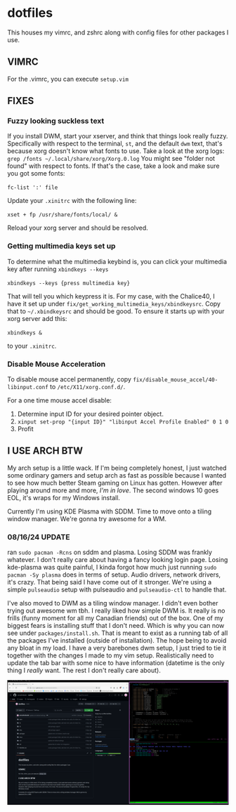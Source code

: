 # dotfiles

This houses my vimrc, and zshrc along with config files for other packages I use.

## VIMRC
For the .vimrc, you can execute `setup.vim`

## FIXES
### Fuzzy looking suckless text
If you install DWM, start your xserver, and think that things look really fuzzy. Specifically with respect to the terminal, `st`, and the default `dwm`
text, that's because xorg doesn't know what fonts to use. Take a look at the xorg logs:
` grep /fonts ~/.local/share/xorg/Xorg.0.log`
You might see "folder not found" with respect to fonts. If that's the case, take a look and make sure you got some fonts:

`fc-list ':' file`

Update your `.xinitrc` with the following line:

`xset + fp /usr/share/fonts/local/ &`

Reload your xorg server and should be resolved.

### Getting multimedia keys set up
To determine what the multimedia keybind is, you can click your multimedia key after running `xbindkeys --keys`

`xbindkeys --keys {press multimedia key}`

That will tell you which keypress it is. For my case, with the Chalice40, I have it set up under `fix/get_working_multimedia_keys/xbindkeysrc`.
Copy that to `~/.xbindkeysrc` and should be good. To ensure it starts up with your xorg server add this:

`xbindkeys &`

to your `.xinitrc`.

### Disable Mouse Acceleration
To disable mouse accel permanently, copy `fix/disable_mouse_accel/40-libinput.conf` to `/etc/X11/xorg.conf.d/`.

For a one time mouse accel disable:

1. Determine input ID for your desired pointer object.
2. `xinput set-prop "{input ID}" "libinput Accel Profile Enabled" 0 1 0`
3. Profit

## I USE ARCH BTW

My arch setup is a little wack. If I'm being completely honest, I just watched
some ordinary gamers and setup arch as fast as possible because I wanted to see
how much better Steam gaming on Linux has gotten. However after playing around more and more,
*I'm in love*. The second windows 10 goes EOL, it's wraps for my Windows install.

Currently I'm using KDE Plasma with SDDM. Time to move onto a tiling window manager.
We're gonna try awesome for a WM.

### 08/16/24 UPDATE
ran `sudo pacman -Rcns` on sddm and plasma. Losing SDDM was frankly whatever. I don't really care about having a fancy looking login page.
Losing kde-plasma was quite painful, I kinda forgot how much just running `sudo pacman -Sy plasma` does in terms of setup. Audio drivers, network drivers,
it's crazy. That being said I have come out of it stronger. We're using a simple `pulseaudio` setup with pulseaudio and `pulseaudio-ctl` to handle that.

I've also moved to DWM as a tiling window manager. I didn't even bother trying out awesome wm tbh. I really liked how simple DWM is. 
It really is no frills (funny moment for all my Canadian friends) out of the box. One of my biggest fears is installing stuff that I don't need.
Which is why you can now see under `packages/install.sh`. That is meant to exist as a running tab of all the packages I've installed (outside of installation).
The hope being to avoid any bloat in my load. I have a very barebones dwm setup, I just tried to tie it together with the changes I made to my vim setup.
Realistically need to update the tab bar with some nice to have information (datetime is the only thing I *really* want. The rest I don't really care about).

![Picture attached.](./docs/dwm_preview_08_17_24.png)




